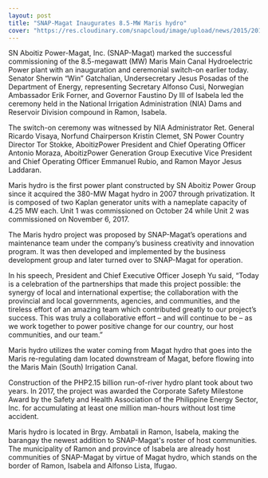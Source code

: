 ```yaml
---
layout: post
title: "SNAP-Magat Inaugurates 8.5-MW Maris hydro"
cover: "https://res.cloudinary.com/snapcloud/image/upload/news/2015/2015-1-snap.jpg"
---
```


SN Aboitiz Power-Magat, Inc. (SNAP-Magat) marked the successful commissioning of the 8.5-megawatt (MW) Maris Main Canal Hydroelectric Power plant with an inauguration and ceremonial switch-on earlier today. Senator Sherwin “Win” Gatchalian, Undersecretary Jesus Posadas of the Department of Energy, representing Secretary Alfonso Cusi, Norwegian Ambassador Erik Forner, and Governor Faustino Dy III of Isabela led the ceremony held in the National Irrigation Administration (NIA) Dams and Reservoir Division compound in Ramon, Isabela. 

The switch-on ceremony was witnessed by NIA Administrator Ret. General Ricardo Visaya, Norfund Chairperson Kristin Clemet, SN Power Country Director Tor Stokke, AboitizPower President and Chief Operating Officer Antonio Moraza, AboitizPower Generation Group Executive Vice President and Chief Operating Officer Emmanuel Rubio, and Ramon Mayor Jesus Laddaran.

Maris hydro is the first power plant constructed by SN Aboitiz Power Group since it acquired the 380-MW Magat hydro in 2007 through privatization. It is composed of two Kaplan generator units with a nameplate capacity of 4.25 MW each. Unit 1 was commissioned on October 24 while Unit 2 was commissioned on November 6, 2017. 

The Maris hydro project was proposed by SNAP-Magat’s operations and maintenance team under the company’s business creativity and innovation program. It was then developed and implemented by the business development group and later turned over to SNAP-Magat for operation. 

In his speech, President and Chief Executive Officer Joseph Yu said, “Today is a celebration of the partnerships that made this project possible: the synergy of local and international expertise; the collaboration with the provincial and local governments, agencies, and communities, and the tireless effort of an amazing team which contributed greatly to our project’s success. This was truly a collaborative effort – and will continue to be – as we work together to power positive change for our country, our host communities, and our team.”

Maris hydro utilizes the water coming from Magat hydro that goes into the Maris re-regulating dam located downstream of Magat, before flowing into the Maris Main (South) Irrigation Canal. 

Construction of the PHP2.15 billion run-of-river hydro plant took about two years. In 2017, the project was awarded the Corporate Safety Milestone Award by the Safety and Health Association of the Philippine Energy Sector, Inc. for accumulating at least one million man-hours without lost time accident. 

Maris hydro is located in Brgy. Ambatali in Ramon, Isabela, making the barangay the newest addition to SNAP-Magat's roster of host communities. The municipality of Ramon and province of Isabela are already host communities of SNAP-Magat by virtue of Magat hydro, which stands on the border of Ramon, Isabela and Alfonso Lista, Ifugao.